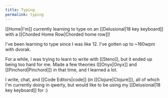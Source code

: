 ```yaml
---
title: Typing
permalink: typing
---
```


[[Home|I'm]] currently learning to type on an [[Delusional|18 key keyboard]] with a [[Chorded Home Row|Chorded home row]]!

I've been learning to type since I was like 12. I've gotten up to ~160wpm with dvorak.

For a while, I was trying to learn to write with [[Steno]], but it ended up being too hard for me. Made a few theories ([[Onyx|Onyx]] and [[Pinchord|Pinchord]]) in that time, and I learned a lot.

I write, chat, and [[Code Editors|code]] (in [[Clojure|Clojure]]), all of which I'm currently doing in qwerty, but would like to be using my [[Delusional|18 key keyboard]] for :)
